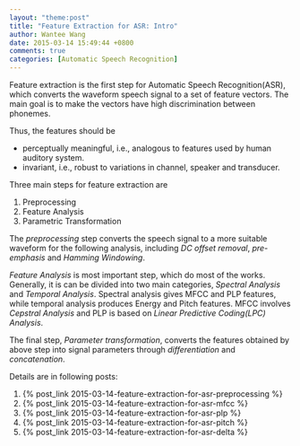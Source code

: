 ```yaml
---
layout: "theme:post"
title: "Feature Extraction for ASR: Intro"
author: Wantee Wang
date: 2015-03-14 15:49:44 +0800
comments: true
categories: [Automatic Speech Recognition]
---
```


Feature extraction is the first step for Automatic Speech Recognition(ASR), which converts the waveform speech signal to a set of feature vectors. The main goal is to make the vectors have high discrimination between phonemes.

Thus, the features should be

* perceptually meaningful, i.e., analogous to features used by human auditory system.
* invariant, i.e., robust to variations in channel, speaker and
transducer.

Three main steps for feature extraction are

1. Preprocessing
2. Feature Analysis
3. Parametric Transformation

The *preprocessing* step converts the speech signal to a more suitable waveform for the following analysis, including *DC offset removal*, *pre-emphasis* and *Hamming Windowing*.

*Feature Analysis* is most important step, which do most of the works. Generally, it is can be divided into two main categories, *Spectral Analysis* and *Temporal Analysis*. Spectral analysis gives MFCC and PLP features, while temporal analysis produces Energy and Pitch features. MFCC involves *Cepstral Analysis* and PLP is based on *Linear Predictive Coding(LPC) Analysis*.

The final step, *Parameter transformation*, converts the features obtained by above step into signal parameters through *differentiation* and *concatenation*.

Details are in following posts:

1. {% post_link 2015-03-14-feature-extraction-for-asr-preprocessing %} 
2. {% post_link 2015-03-14-feature-extraction-for-asr-mfcc %}
3. {% post_link 2015-03-14-feature-extraction-for-asr-plp %}
4. {% post_link 2015-03-14-feature-extraction-for-asr-pitch %}
5. {% post_link 2015-03-14-feature-extraction-for-asr-delta %}

